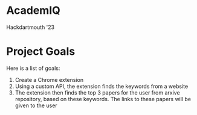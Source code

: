 # AcademIQ
Hackdartmouth '23

# Project Goals
Here is a list of goals:
1. Create a Chrome extension
2. Using a custom API, the extension finds the keywords from a website
3. The extension then finds the top 3 papers for the user from arxive repository, based on these keywords. The links to these papers will be given to the user


